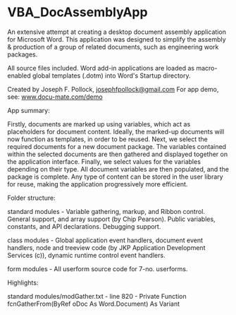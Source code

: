 # VBA_DocAssemblyApp

An extensive attempt at creating a desktop document assembly application for Microsoft Word. This application was designed to simplify the assembly & production of a group of related documents, such as engineering
work packages.

All source files included. Word add-in applications are loaded as macro-enabled global templates (.dotm) into Word's Startup directory.

Created by Joseph F. Pollock, josephfpollock@gmail.com
For app demo, see: www.docu-mate.com/demo


App summary:

Firstly, documents are marked up using variables, which act as placeholders for document content. Ideally, the marked-up 
documents will now function as templates, in order to be reused. Next, we select the required documents for a new document 
package. The variables contained within the selected documents are then gathered and displayed together on the application 
interface. Finally, we select values for the variables depending on their type. All document variables are then populated, 
and the package is complete. Any type of content can be stored in the user library for reuse, making the application 
progressively more efficient.


Folder structure:

standard modules    - Variable gathering, markup, and Ribbon control. General support, and array support (by Chip Pearson).
                      Public variables, constants, and API declarations. Debugging support.

class modules       - Global application event handlers, document event handlers, node and treeview code (by 
                      JKP Application Development Services (c)), dynamic runtime control event handlers.
                      
form modules        - All userform source code for 7-no. userforms.


Highlights:

standard modules/modGather.txt - line 820 - Private Function fcnGatherFrom(ByRef oDoc As Word.Document) As Variant 
